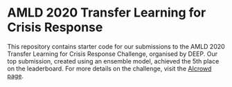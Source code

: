 # AMLD 2020 Transfer Learning for Crisis Response

This repository contains starter code for our submissions to the AMLD 2020 Transfer Learning for Crisis Response Challenge, organised by DEEP. Our top submission, created using an ensemble model, achieved the 5th place on the leaderboard. For more details on the challenge, visit the [AIcrowd page](https://www.aicrowd.com/challenges/amld-2020-transfer-learning-for-international-crisis-response).
